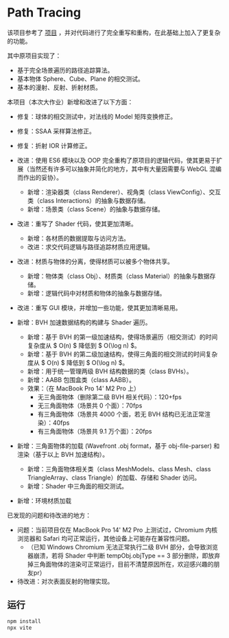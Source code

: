 # Path Tracing

该项目参考了 [项目](https://github.com/wulinjiansheng/WebGL_PathTracer/tree/master) ，并对代码进行了完全重写和重构，在此基础上加入了更复杂的功能。

其中原项目实现了：

- 基于完全场景遍历的路径追踪算法。
- 基本物体 Sphere、Cube、Plane 的相交测试。
- 基本的漫射、反射、折射材质。

本项目（本次大作业）新增和改进了以下方面：

- 修复：球体的相交测试中，对法线的 Model 矩阵变换修正。
- 修复：SSAA 采样算法修正。
- 修复：折射 IOR 计算修正。

- 改进：使用 ES6 模块以及 OOP 完全重构了原项目的逻辑代码，使其更易于扩展（当然还有许多可以抽象并简化的地方，其中有大量因需要与 WebGL 混编而作出的妥协）。
  - 新增：渲染器类（class Renderer）、视角类（class ViewConfig）、交互类（class Interactions）的抽象与数据存储。
  - 新增：场景类（class Scene）的抽象与数据存储。
- 改进：重写了 Shader 代码，使其更加清晰。
  - 新增：各材质的数据提取与访问方法。
  - 改进：求交代码逻辑与路径追踪材质应用逻辑。
- 改进：材质与物体的分离，使得材质可以被多个物体共享。
  - 新增：物体类（class Obj）、材质类（class Material）的抽象与数据存储。
  - 新增：逻辑代码中对材质和物体的抽象与数据存储。
- 改进：重写 GUI 模块，并增加一些功能，使其更加清晰易用。

- 新增：BVH 加速数据结构的构建与 Shader 遍历。
  - 新增：基于 BVH 的第一级加速结构，使得场景遍历（相交测试）的时间复杂度从 $ O(n) $ 降低到 $ O(\log n) $。
  - 新增：基于 BVH 的第二级加速结构，使得三角面的相交测试的时间复杂度从 $ O(n) $ 降低到 $ O(\log n) $。
  - 新增：用于统一管理两级 BVH 结构数据的类（class BVHs）。
  - 新增：AABB 包围盒类（class AABB）。
  - 效果：（在 MacBook Pro 14' M2 Pro 上）
    - 无三角面物体（删除第二级 BVH 相关代码）：120+fps
    - 无三角面物体（场景共 0 个面）：70fps
    - 有三角面物体（场景共 4000 个面，若无 BVH 结构已无法正常渲染）：40fps
    - 有三角面物体（场景共 9.1 万个面）：20fps
- 新增：三角面物体的加载 (Wavefront .obj format，基于 obj-file-parser) 和渲染（基于以上 BVH 加速结构）。
  - 新增：三角面物体相关类（class MeshModels、class Mesh、class TriangleArray、class Triangle）的加载、存储和 Shader 访问。
  - 新增：Shader 中三角面的相交测试。
- 新增：环境材质加载

已发现的问题和待改进的地方：

- 问题：当前项目仅在 MacBook Pro 14' M2 Pro 上测试过，Chromium 内核浏览器和 Safari 均可正常运行，其他设备上可能存在兼容性问题。
  - （已知 Windows Chromium 无法正常执行二级 BVH 部分，会导致浏览器崩溃，若将 Shader 中判断 tempObj.objType == 3 部分删除，即放弃掉三角面物体的渲染可正常运行，目前不清楚原因所在，欢迎感兴趣的朋友pr）
- 待改进：对次表面反射的物理实现。

## 运行

```bash
npm install
npx vite
```